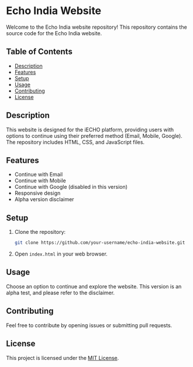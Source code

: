 # Echo India Website

Welcome to the Echo India website repository! This repository contains the source code for the Echo India website.

## Table of Contents
- [Description](#description)
- [Features](#features)
- [Setup](#setup)
- [Usage](#usage)
- [Contributing](#contributing)
- [License](#license)

## Description

This website is designed for the iECHO platform, providing users with options to continue using their preferred method (Email, Mobile, Google). The repository includes HTML, CSS, and JavaScript files.

## Features

- Continue with Email
- Continue with Mobile
- Continue with Google (disabled in this version)
- Responsive design
- Alpha version disclaimer

## Setup

1. Clone the repository:

    ```bash
    git clone https://github.com/your-username/echo-india-website.git
    ```

2. Open `index.html` in your web browser.

## Usage

Choose an option to continue and explore the website. This version is an alpha test, and please refer to the disclaimer.

## Contributing

Feel free to contribute by opening issues or submitting pull requests.

## License

This project is licensed under the [MIT License](LICENSE).
